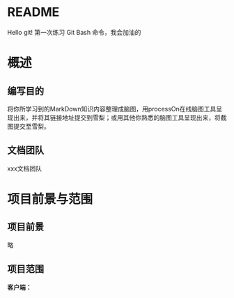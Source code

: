 # README
Hello git!
第一次练习 Git Bash 命令，我会加油的
# 概述
## 编写目的
将你所学习到的MarkDown知识内容整理成脑图，用processOn在线脑图工具呈现出来，并将其链接地址提交到雪梨；或用其他你熟悉的脑图工具呈现出来，将截图提交至雪梨。
## 文档团队
xxx文档团队
# 项目前景与范围
## 项目前景
略
## 项目范围
**客户端：**
